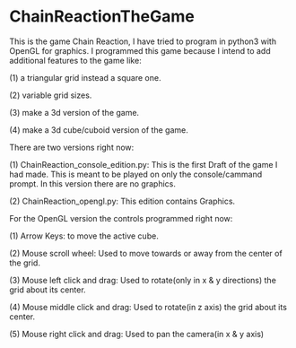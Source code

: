 # ChainReactionTheGame
This is the game Chain Reaction, I have tried to program in python3 with OpenGL for graphics. I programmed this game because I intend to add additional features to the game like:


(1) a triangular grid instead a square one.

(2) variable grid sizes.

(3) make a 3d version of the game.

(4) make a 3d cube/cuboid version of the game.

There are two versions right now:


(1) ChainReaction_console_edition.py: This is the first Draft of the game I had made. This is meant to be played on only the console/cammand prompt. In this version there are no graphics.

(2) ChainReaction_opengl.py: This edition contains Graphics.

For the OpenGL version the controls programmed right now:


(1) Arrow Keys: to move the active cube.

(2) Mouse scroll wheel: Used to move towards or away from the center of the grid.

(3) Mouse left click and drag: Used to rotate(only in x & y directions) the grid about its center.

(4) Mouse middle click and drag: Used to rotate(in z axis) the grid about its center.

(5) Mouse right click and drag: Used to pan the camera(in x & y axis)
